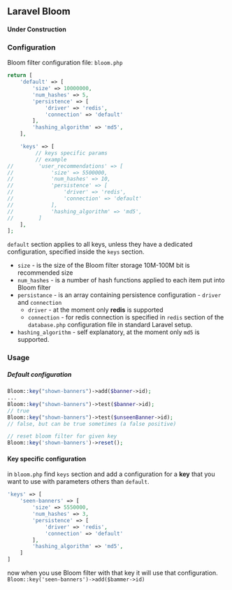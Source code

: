 ## Laravel Bloom

#### Under Construction

### Configuration

Bloom filter configuration file: `bloom.php`

```php
return [
    'default' => [
        'size' => 10000000,
        'num_hashes' => 5,
        'persistence' => [
            'driver' => 'redis',
            'connection' => 'default'
        ],
        'hashing_algorithm' => 'md5',
    ],

    'keys' => [
         // keys specific params
         // example
//        'user_recommendations' => [
//            'size' => 5500000,
//            'num_hashes' => 10,
//            'persistence' => [
//                'driver' => 'redis',
//                'connection' => 'default'
//            ],
//            'hashing_algorithm' => 'md5',
//        ]
    ],
];
```

`default` section applies to all keys, unless they have a dedicated configuration,
specified inside the `keys` section.

- `size` - is the size of the Bloom filter storage 10M-100M bit is recommended size
- `num_hashes` - is a number of hash functions applied to each item put into Bloom filter
- `persistance` - is an array containing persistence configuration - `driver` and `connection`
    - `driver` - at the moment only **redis** is supported
    - `connection` - for redis connection is specified in `redis` section of the `database.php` configuration file in standard Laravel setup.
- `hashing_algorithm` - self explanatory, at the moment only `md5` is supported. 


### Usage

##### Default configuration

```php
Bloom::key("shown-banners")->add($banner->id);
...
Bloom::key("shown-banners")->test($banner->id);
// true
Bloom::key("shown-banners")->test($unseenBanner->id);
// false, but can be true sometimes (a false positive)

// reset bloom filter for given key
Bloom::key('shown-banners')->reset();
```

#### Key specific configuration

in `bloom.php` find `keys` section and add a configuration for a **key** that you want
to use with parameters others than `default`.

```php
'keys' => [
    'seen-banners' => [
        'size' => 5550000,
        'num_hashes' => 3,
        'persistence' => [
            'driver' => 'redis',
            'connection' => 'default'
        ],
        'hashing_algorithm' => 'md5',
    ]    
]
```

now when you use Bloom filter with that key it will use that configuration. 
`Bloom::key('seen-banners')->add($bammer->id)`